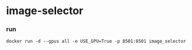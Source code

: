 # image-selector

### run
```docker run -d --gpus all -e USE_GPU=True -p 8501:8501 image_selector```